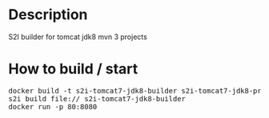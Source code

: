 # Description
S2I builder for tomcat jdk8 mvn 3 projects

# How to build / start
<pre>
docker build -t s2i-tomcat7-jdk8-builder s2i-tomcat7-jdk8-project
s2i build file://<my java project> s2i-tomcat7-jdk8-builder <choose name for my project image>
docker run -p 80:8080 <my project name image>
</pre>
